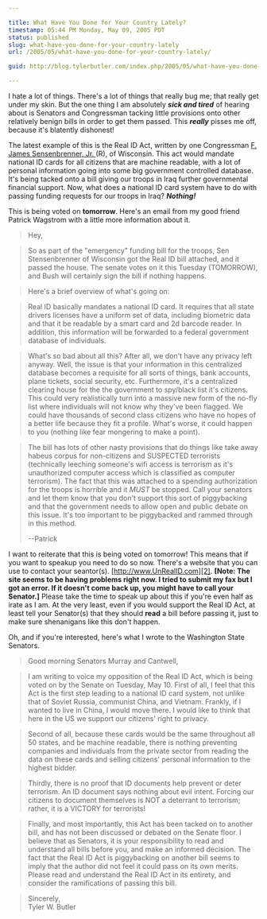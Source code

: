 ```yaml
---

title: What Have You Done for Your Country Lately?
timestamp: 05:44 PM Monday, May 09, 2005 PDT
status: published
slug: what-have-you-done-for-your-country-lately
url: /2005/05/what-have-you-done-for-your-country-lately/

guid: http://blog.tylerbutler.com/index.php/2005/05/what-have-you-done-for-your-country-lately/

---
```


I hate a lot of things. There's a lot of things that really bug me; that
really get under my skin. But the one thing I am absolutely **_sick and
tired_** of hearing about is Senators and Congressman tacking little
provisions onto other relatively benign bills in order to get them passed.
This **_really_** pisses me off, because it's blatently dishonest!
  
The latest example of this is the Real ID Act, written by one Congressman [F.
James Sensenbrenner, Jr. ][1](R), of Wisconsin. This act would mandate
national ID cards for all citizens that are machine readable, with a lot of
personal information going into some big government controlled database. It's
being tacked onto a bill giving our troops in Iraq further governmental
financial support. Now, what does a national ID card system have to do with
passing funding requests for our troops in Iraq? **_Nothing!_**
  
This is being voted on **tomorrow**. Here's an email from my good friend
Patrick Wagstrom with a little more information about it.
> Hey,
  
> So as part of the "emergency" funding bill for the troops, Sen Stensenbrenner
of Wisconsin got the Real ID bill attached, and it passed the house. The
senate votes on it this Tuesday (TOMORROW), and Bush will certainly sign the
bill if nothing happens.
  
> Here's a brief overview of what's going on:
  
> Real ID basically mandates a national ID card. It requires that all state
drivers licenses have a uniform set of data, including biometric data and that
it be readable by a smart card and 2d barcode reader. In addition, this
information will be forwarded to a federal government database of individuals.
  
> What's so bad about all this? After all, we don't have any privacy left
anyway. Well, the issue is that your information in this centralized database
becomes a requisite for all sorts of things, bank accounts, plane tickets,
social security, etc. Furthermore, it's a centralized clearing house for the
the government to spy/black list it's citizens. This could very realistically
turn into a massive new form of the no-fly list where individuals will not
know why they've been flagged. We could have thousands of second class
citizens who have no hopes of a better life because they fit a profile. What's
worse, it could happen to you (nothing like fear mongering to make a point).
  
> The bill has lots of other nasty provisions that do things like take away
habeus corpus for non-citizens and SUSPECTED terrorists (technically leeching
someone's wifi access is terrorism as it's unauthorized computer access which
is classified as computer terrorism). The fact that this was attached to a
spending authorization for the troops is horrible and it *MUST* be stopped.
Call your senators and let them know that you don't support this sort of
piggybacking and that the government needs to allow open and public debate on
this issue. It's too important to be piggybacked and rammed through in this
method.
>  
> --Patrick


I want to reiterate that this is being voted on tomorrow! This means that if
you want to speakup you need to do so now. There's a website that you can use
to contact your seantor(s). [http://www.UnRealID.com][2]. **[Note: The site
seems to be having problems right now. I tried to submit my fax but I got an
error. If it doesn't come back up, you might have to call your Senator.]**
Please take the time to speak up about this if you're even half as irate as I
am. At the very least, even if you would support the Real ID Act, at least
tell your Senator(s) that they should **read** a bill before passing it, just
to make sure shenanigans like this don't happen.
  
Oh, and if you're interested, here's what I wrote to the Washington State
Senators.


> Good morning Senators Murray and Cantwell,
  
> I am writing to voice my opposition of the Real ID Act, which is being voted
on by the Senate on Tuesday, May 10. First of all, I feel that this Act is the
first step leading to a national ID card system, not unlike that of Soviet
Russia, communist China, and Vietnam. Frankly, if I wanted to live in China, I
would move there. I would like to think that here in the US we support our
citizens' right to privacy.
  
> Second of all, because these cards would be the same throughout all 50 states,
and be machine readable, there is nothing preventing companies and individuals
from the private sector from reading the data on these cards and selling
citizens' personal information to the highest bidder.
  
> Thirdly, there is no proof that ID documents help prevent or deter terrorism.
An ID document says nothing about evil intent. Forcing our citizens to
document themselves is NOT a deterrant to terrorism; rather, it is a VICTORY
for terrorists!
  
> Finally, and most importantly, this Act has been tacked on to another bill,
and has not been discussed or debated on the Senate floor. I believe that as
Senators, it is your responsibility to read and understand all bills before
you, and make an informed decision. The fact that the Real ID Act is
piggybacking on another bill seems to imply that the author did not feel it
could pass on its own merits. Please read and understand the Real ID Act in
its entirety, and consider the ramifications of passing this bill.
  
> Sincerely,  
Tyler W. Butler

   [1]: http://www.house.gov/sensenbrenner/index.htm
   [2]: http://www.unrealid.com
